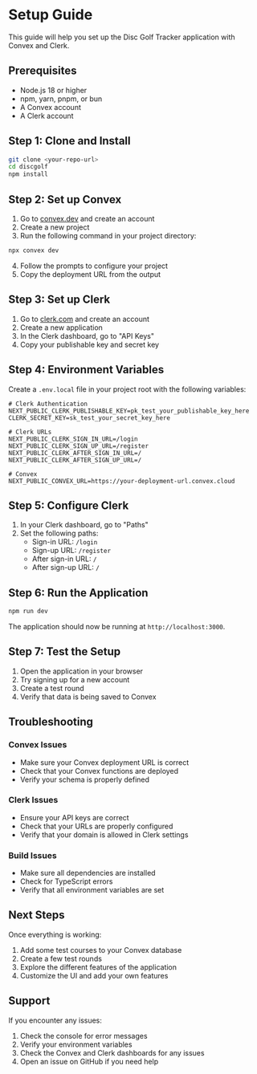 # Setup Guide

This guide will help you set up the Disc Golf Tracker application with Convex and Clerk.

## Prerequisites

- Node.js 18 or higher
- npm, yarn, pnpm, or bun
- A Convex account
- A Clerk account

## Step 1: Clone and Install

```bash
git clone <your-repo-url>
cd discgolf
npm install
```

## Step 2: Set up Convex

1. Go to [convex.dev](https://convex.dev) and create an account
2. Create a new project
3. Run the following command in your project directory:

```bash
npx convex dev
```

4. Follow the prompts to configure your project
5. Copy the deployment URL from the output

## Step 3: Set up Clerk

1. Go to [clerk.com](https://clerk.com) and create an account
2. Create a new application
3. In the Clerk dashboard, go to "API Keys"
4. Copy your publishable key and secret key

## Step 4: Environment Variables

Create a `.env.local` file in your project root with the following variables:

```env
# Clerk Authentication
NEXT_PUBLIC_CLERK_PUBLISHABLE_KEY=pk_test_your_publishable_key_here
CLERK_SECRET_KEY=sk_test_your_secret_key_here

# Clerk URLs
NEXT_PUBLIC_CLERK_SIGN_IN_URL=/login
NEXT_PUBLIC_CLERK_SIGN_UP_URL=/register
NEXT_PUBLIC_CLERK_AFTER_SIGN_IN_URL=/
NEXT_PUBLIC_CLERK_AFTER_SIGN_UP_URL=/

# Convex
NEXT_PUBLIC_CONVEX_URL=https://your-deployment-url.convex.cloud
```

## Step 5: Configure Clerk

1. In your Clerk dashboard, go to "Paths"
2. Set the following paths:
   - Sign-in URL: `/login`
   - Sign-up URL: `/register`
   - After sign-in URL: `/`
   - After sign-up URL: `/`

## Step 6: Run the Application

```bash
npm run dev
```

The application should now be running at `http://localhost:3000`.

## Step 7: Test the Setup

1. Open the application in your browser
2. Try signing up for a new account
3. Create a test round
4. Verify that data is being saved to Convex

## Troubleshooting

### Convex Issues

- Make sure your Convex deployment URL is correct
- Check that your Convex functions are deployed
- Verify your schema is properly defined

### Clerk Issues

- Ensure your API keys are correct
- Check that your URLs are properly configured
- Verify that your domain is allowed in Clerk settings

### Build Issues

- Make sure all dependencies are installed
- Check for TypeScript errors
- Verify that all environment variables are set

## Next Steps

Once everything is working:

1. Add some test courses to your Convex database
2. Create a few test rounds
3. Explore the different features of the application
4. Customize the UI and add your own features

## Support

If you encounter any issues:

1. Check the console for error messages
2. Verify your environment variables
3. Check the Convex and Clerk dashboards for any issues
4. Open an issue on GitHub if you need help

